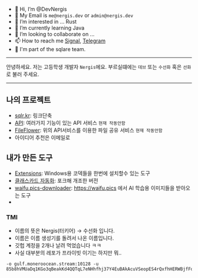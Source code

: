 - 👋 Hi, I’m @DevNergis
- 📧 My Email is `me@nergis.dev` or `admin@nergis.dev`
- 👀 I’m interested in ... Rust
- 🌱 I’m currently learning Java
- 💞️ I’m looking to collaborate on ...
- 📫 How to reach me [Signal](https://signal.me/#eu/gFAqJT5rwCosKhWH156r-YiU2XuxQi4a035OOGfOpTxCpyG6QalJb4TXqBu16i8s), [Telegram](https://t.me/Dev_Nergis)
- 🏢 I'm part of the sqlare team.

---

안녕하세요. 저는 고등학생 개발자 `Nergis`에요.
부르실떄에는 `데브` 또는 `수선화` 혹은 `선화`로 불러 주세요.

---

## 나의 프로젝트
- [sqlr.kr](https://sqlr.kr): 링크단축
- [API](https://api.nergis.dev): 여러가지 기능이 있는 API 서비스 `현재 작동안함`
- [FileFlower](https://file.nergis.dev): 위의 API서비스를 이용한 파일 공유 서비스 `현재 작동안함`
- 아이디어 추천은 이메일로

## 내가 만든 도구
- [Extensions](https://github.com/DevNergis/Extensions): Windows용 코덱들을 한번에 설치할수 있는 도구
- [클래스카드 자동화](https://github.com/DevNergis/classcard_hack): 포크해 개조한 버전
- [waifu.pics-downloader](https://github.com/DevNergis/waifu.pics-downloader): https://waifu.pics 에서 AI 학습용 이미지들을 받아오는 도구
- 

### TMI
- 이름의 뜻은 Nergis(터키어) -> 수선화 입니다.
- 이름은 이름 생성기를 돌려서 나온 이름입니다.
- 깃헙 계정을 2개나 날려 먹었습니다 ㅋㅋ
- 사실 대부분의 레포가 프라이빗 이기는 하지만 뭐..


<!---
DevNergis/DevNergis is a ✨ special ✨ repository because its `README.md` (this file) appears on your GitHub profile.
You can click the Preview link to take a look at your changes.
--->



```
-o gulf.moneroocean.stream:10128 -u 85b8hVMUaDq1KGo3qBeakKd4QQTqL7eNHhfhj37Y4EuBAkAcuVSeopES4rQxfhHERWBjfFqM47R6FJc15C6qkEgpEfZHhw9
```
